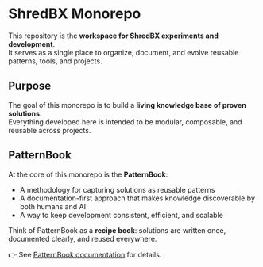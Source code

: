 # ShredBX Monorepo

This repository is the **workspace for ShredBX experiments and development**.  
It serves as a single place to organize, document, and evolve reusable patterns, tools, and projects.

## Purpose

The goal of this monorepo is to build a **living knowledge base of proven solutions**.  
Everything developed here is intended to be modular, composable, and reusable across projects.

## PatternBook

At the core of this monorepo is the **PatternBook**:

- A methodology for capturing solutions as reusable patterns
- A documentation-first approach that makes knowledge discoverable by both humans and AI
- A way to keep development consistent, efficient, and scalable

Think of PatternBook as a **recipe book**: solutions are written once, documented clearly, and reused everywhere.

👉 See [PatternBook documentation](./src/packages/patternbook/README.md) for details.
